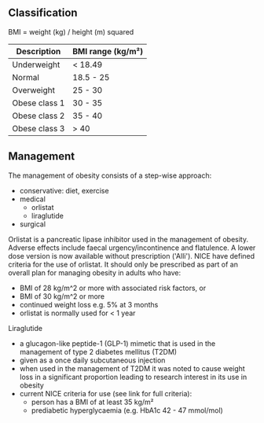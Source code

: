 Classification
--------------

  
BMI \= weight (kg) / height (m) squared   
  


| Description | BMI range (kg/m²) |
| --- | --- |
| Underweight | \< 18\.49 |
| Normal | 18\.5 \- 25 |
| Overweight | 25 \- 30 |
| Obese class 1 | 30 \- 35 |
| Obese class 2 | 35 \- 40 |
| Obese class 3 | \> 40 |

  
Management
----------

  
The management of obesity consists of a step\-wise approach:  
* conservative: diet, exercise
* medical
	+ orlistat
	+ liraglutide
* surgical

  
Orlistat is a pancreatic lipase inhibitor used in the management of obesity. Adverse effects include faecal urgency/incontinence and flatulence. A lower dose version is now available without prescription ('Alli'). NICE have defined criteria for the use of orlistat. It should only be prescribed as part of an overall plan for managing obesity in adults who have:  
* BMI of 28 kg/m^2 or more with associated risk factors, or
* BMI of 30 kg/m^2 or more
* continued weight loss e.g. 5% at 3 months
* orlistat is normally used for \< 1 year

  
Liraglutide  
* a glucagon\-like peptide\-1 (GLP\-1\) mimetic that is used in the management of type 2 diabetes mellitus (T2DM)
* given as a once daily subcutaneous injection
* when used in the management of T2DM it was noted to cause weight loss in a significant proportion leading to research interest in its use in obesity
* current NICE criteria for use (see link for full criteria):
	+ person has a BMI of at least 35 kg/m²
	+ prediabetic hyperglycaemia (e.g. HbA1c 42 \- 47 mmol/mol)
